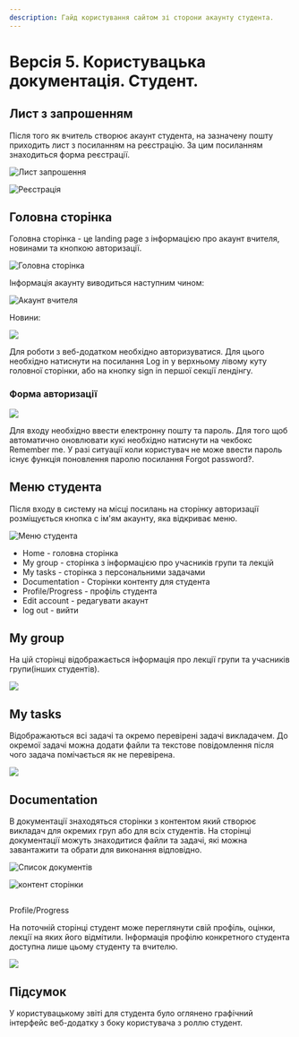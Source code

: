 ```yaml
---
description: Гайд користування сайтом зі сторони акаунту студента.
---
```


# Версія 5. Користувацька документація. Студент.

## Лист з запрошенням

Після того як вчитель створює акаунт студента, на зазначену пошту приходить лист з посиланням на реєстрацію. За цим посиланням знаходиться форма реєстрації.

![&#x41B;&#x438;&#x441;&#x442; &#x437;&#x430;&#x43F;&#x440;&#x43E;&#x448;&#x435;&#x43D;&#x43D;&#x44F;](../.gitbook/assets/studentregistrationlink.png)

![&#x420;&#x435;&#x454;&#x441;&#x442;&#x440;&#x430;&#x446;&#x456;&#x44F;](../.gitbook/assets/studentregistration.png)



## Головна сторінка

Головна сторінка - це landing page з інформацією про акаунт вчителя, новинами та кнопкою авторизації. 

![&#x413;&#x43E;&#x43B;&#x43E;&#x432;&#x43D;&#x430; &#x441;&#x442;&#x43E;&#x440;&#x456;&#x43D;&#x43A;&#x430;](../.gitbook/assets/main.png)

Інформація акаунту виводиться наступним чином:

![&#x410;&#x43A;&#x430;&#x443;&#x43D;&#x442; &#x432;&#x447;&#x438;&#x442;&#x435;&#x43B;&#x44F;](../.gitbook/assets/teacher_account%20%281%29.png)

Новини:

![](../.gitbook/assets/news.png)

Для роботи з веб-додатком необхідно авторизуватися. Для цього необхідно натиснути на посилання  Log in у верхньому лівому куту головної сторінки, або на кнопку sign in першої секції лендінгу.

### Форма авторизації

![](../.gitbook/assets/login.png)

Для входу необхідно ввести електронну пошту та пароль. Для того щоб автоматично оновлювати кукі необхідно натиснути на чекбокс Remember me. У разі ситуації коли користувач не може ввести пароль існує функція поновлення паролю посилання Forgot password?.

## Меню студента

Після входу в систему на місці посилань на сторінку авторизації розміщується кнопка с ім'ям акаунту, яка відкриває меню.

![&#x41C;&#x435;&#x43D;&#x44E; &#x441;&#x442;&#x443;&#x434;&#x435;&#x43D;&#x442;&#x430;](../.gitbook/assets/studentmenu.png)

* Home - головна сторінка
* My group - сторінка з інформацією про учасників групи та лекцій
* My tasks - сторінка з персональними задачами 
* Documentation - Сторінки контенту для студента
* Profile/Progress - профіль студента 
* Edit account - редагувати акаунт
* log out - вийти

## My group 

На цій сторінці відображається інформація про лекції групи та учасників групи\(інших студентів\).

![](../.gitbook/assets/mygroup.png)

## My tasks

Відображаються всі задачі та окремо перевірені задачі викладачем. До окремої задачі можна додати файли та текстове повідомлення після чого задача помічається як не перевірена.

![](../.gitbook/assets/mytasks.png)

## Documentation 

В документації знаходяться сторінки з контентом який створює викладач для окремих груп або для всіх студентів. На сторінці документації можуть знаходитися файли та задачі, які можна завантажити та обрати для виконання відповідно.

![&#x421;&#x43F;&#x438;&#x441;&#x43E;&#x43A; &#x434;&#x43E;&#x43A;&#x443;&#x43C;&#x435;&#x43D;&#x442;&#x456;&#x432;](../.gitbook/assets/docs.png)

![&#x43A;&#x43E;&#x43D;&#x442;&#x435;&#x43D;&#x442; &#x441;&#x442;&#x43E;&#x440;&#x456;&#x43D;&#x43A;&#x438;](../.gitbook/assets/documentationpage.png)

## Profile/Progress

На поточній сторінці студент може переглянути свій профіль, оцінки, лекції на яких його відмітили. Інформація профілю конкретного студента доступна лише цьому студенту та вчителю.

![](../.gitbook/assets/myprofile.png)

## Підсумок

У користувацькому звіті для студента було оглянено графічний інтерфейс веб-додатку з боку користувача з роллю студент. 

